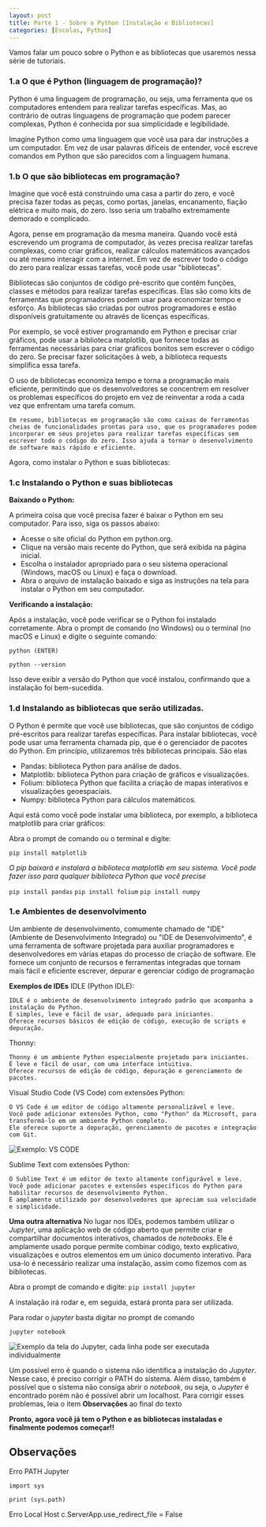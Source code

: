 ```yaml
---
layout: post
title: Parte 1 - Sobre o Python [Instalação e Bibliotecas]
categories: [Escolas, Python]
---
```


Vamos falar um pouco sobre o Python e as bibliotecas que usaremos nessa série de tutoriais.

### 1.a O que é Python (linguagem de programação)?

Python é uma linguagem de programação, ou seja, uma ferramenta que os computadores entendem para realizar tarefas específicas. Mas, ao contrário de outras linguagens de programação que podem parecer complexas, Python é conhecida por sua simplicidade e legibilidade.

Imagine Python como uma linguagem que você usa para dar instruções a um computador. Em vez de usar palavras difíceis de entender, você escreve comandos em Python que são parecidos com a linguagem humana.

### 1.b O que são bibliotecas em programação?

Imagine que você está construindo uma casa a partir do zero, e você precisa fazer todas as peças, como portas, janelas, encanamento, fiação elétrica e muito mais, do zero. Isso seria um trabalho extremamente demorado e complicado.

Agora, pense em programação da mesma maneira. Quando você está escrevendo um programa de computador, às vezes precisa realizar tarefas complexas, como criar gráficos, realizar cálculos matemáticos avançados ou até mesmo interagir com a internet. Em vez de escrever todo o código do zero para realizar essas tarefas, você pode usar "bibliotecas".

Bibliotecas são conjuntos de código pré-escrito que contêm funções, classes e métodos para realizar tarefas específicas. Elas são como kits de ferramentas que programadores podem usar para economizar tempo e esforço. As bibliotecas são criadas por outros programadores e estão disponíveis gratuitamente ou através de licenças específicas.

Por exemplo, se você estiver programando em Python e precisar criar gráficos, pode usar a biblioteca matplotlib, que fornece todas as ferramentas necessárias para criar gráficos bonitos sem escrever o código do zero. Se precisar fazer solicitações à web, a biblioteca requests simplifica essa tarefa.

O uso de bibliotecas economiza tempo e torna a programação mais eficiente, permitindo que os desenvolvedores se concentrem em resolver os problemas específicos do projeto em vez de reinventar a roda a cada vez que enfrentam uma tarefa comum.

```Em resumo, bibliotecas em programação são como caixas de ferramentas cheias de funcionalidades prontas para uso, que os programadores podem incorporar em seus projetos para realizar tarefas específicas sem escrever todo o código do zero. Isso ajuda a tornar o desenvolvimento de software mais rápido e eficiente.```

Agora, como instalar o Python e suas bibliotecas:

### 1.c Instalando o Python e suas bibliotecas

**Baixando o Python:**

A primeira coisa que você precisa fazer é baixar o Python em seu computador. Para isso, siga os passos abaixo:

- Acesse o site oficial do Python em python.org.
- Clique na versão mais recente do Python, que será exibida na página inicial.
- Escolha o instalador apropriado para o seu sistema operacional (Windows, macOS ou Linux) e faça o download.
- Abra o arquivo de instalação baixado e siga as instruções na tela para instalar o Python em seu computador.

**Verificando a instalação:** 

Após a instalação, você pode verificar se o Python foi instalado corretamente. Abra o prompt de comando (no Windows) ou o terminal (no macOS e Linux) e digite o seguinte comando:

    python (ENTER)

    python --version

Isso deve exibir a versão do Python que você instalou, confirmando que a instalação foi bem-sucedida.

### 1.d Instalando as bibliotecas que serão utilizadas.

O Python é permite que você use bibliotecas, que são conjuntos de código pré-escritos para realizar tarefas específicas. Para instalar bibliotecas, você pode usar uma ferramenta chamada pip, que é o gerenciador de pacotes do Python. 
Em princípio, utilizaremos três bibliotecas principais. São elas
* Pandas:  biblioteca Python para análise de dados.
* Matplotlib: biblioteca Python para criação de gráficos e visualizações.
* Folium: biblioteca Python que facilita a criação de mapas interativos e visualizações geoespaciais.
* Numpy: biblioteca Python para cálculos matemáticos.
   
Aqui está como você pode instalar uma biblioteca, por exemplo, a biblioteca matplotlib para criar gráficos:

Abra o prompt de comando ou o terminal e digite:

```pip install matplotlib```

*O pip baixará e instalará a biblioteca matplotlib em seu sistema. Você pode fazer isso para qualquer biblioteca Python que você precise* 

```pip install pandas```
```pip install folium```
```pip install numpy```

### 1.e Ambientes de desenvolvimento
Um ambiente de desenvolvimento, comumente chamado de "IDE" (Ambiente de Desenvolvimento Integrado) ou "IDE de Desenvolvimento", é uma ferramenta de software projetada para auxiliar programadores e desenvolvedores em várias etapas do processo de criação de software. Ele fornece um conjunto de recursos e ferramentas integradas que tornam mais fácil e eficiente escrever, depurar e gerenciar código de programação

**Exemplos de IDEs** 
IDLE (Python IDLE):

    IDLE é o ambiente de desenvolvimento integrado padrão que acompanha a instalação do Python.
    É simples, leve e fácil de usar, adequado para iniciantes.
    Oferece recursos básicos de edição de código, execução de scripts e depuração.

Thonny:

    Thonny é um ambiente Python especialmente projetado para iniciantes.
    É leve e fácil de usar, com uma interface intuitiva.
    Oferece recursos de edição de código, depuração e gerenciamento de pacotes.

Visual Studio Code (VS Code) com extensões Python:

    O VS Code é um editor de código altamente personalizável e leve.
    Você pode adicionar extensões Python, como "Python" da Microsoft, para transformá-lo em um ambiente Python completo.
    Ele oferece suporte a depuração, gerenciamento de pacotes e integração com Git.

![Exemplo: VS CODE](Imagens/VS_Code.png)


Sublime Text com extensões Python:

    O Sublime Text é um editor de texto altamente configurável e leve.
    Você pode adicionar pacotes e extensões específicos do Python para habilitar recursos de desenvolvimento Python.
    É amplamente utilizado por desenvolvedores que apreciam sua velocidade e simplicidade.


**Uma outra alternativa** 
No lugar nos IDEs, podemos também utilizar o  *Jupyter*, uma aplicação web de código aberto que permite criar e compartilhar documentos interativos, chamados de *notebooks*. Ele é amplamente usado porque permite combinar código, texto explicativo, visualizações e outros elementos em um único documento interativo.
Para usa-lo é necessário realizar uma instalação, assim como fizemos com as bibliotecas.

Abra o prompt de comando e digite:
```pip install jupyter```

A instalação irá rodar e, em seguida, estará pronta para ser utilizada.

Para rodar o *jupyter* basta digitar no prompt de comando

```jupyter notebook```

![Exemplo da tela do Jupyter, cada linha pode ser executada individualmente](Imagens/Jupyter.png)


Um possível erro é quando o sistema não identifica a instalação do *Jupyter*. Nesse caso, é preciso corrigir o PATH do sistema. Além disso, também é possível que o sistema não consiga abrir o *notebook*, ou seja, o *Jupyter* é encontrado porém não é possível abrir um localhost. Para corrigir esses problemas, leia o item **Observações** ao final do texto

**Pronto, agora você já tem o Python e as bibliotecas instaladas e finalmente podemos começar!!**



## Observações

Erro PATH Jupyter

    import sys

    print (sys.path)

Erro Local Host
    c.ServerApp.use_redirect_file = False